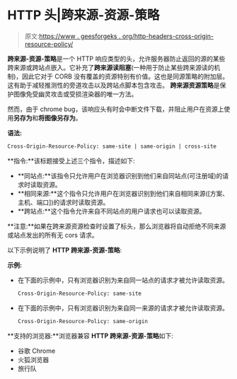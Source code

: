 # HTTP 头|跨来源-资源-策略

> 原文:[https://www . geesforgeks . org/http-headers-cross-origin-resource-policy/](https://www.geeksforgeeks.org/http-headers-cross-origin-resource-policy/)

**跨来源-资源-策略**是一个 HTTP 响应类型的头，允许服务器防止返回的源的某些跨来源或跨站点嵌入。它补充了**跨来源读阻塞**(一种用于防止某些跨来源读的机制)，因此它对于 CORB 没有覆盖的资源特别有价值。这也是同源策略的附加层。这有助于减轻推测性的旁道攻击以及跨站点脚本包含攻击。
**跨来源资源策略**是保护图像免受幽灵攻击或受损渲染器的唯一方法。

然而，由于 chrome bug，该响应头有时会中断文件下载，并阻止用户在资源上使用**另存为**和**将图像另存为**。

**语法:**

```html
Cross-Origin-Resource-Policy: same-site | same-origin | cross-site
```

**指令:**该标题接受上述三个指令，描述如下:

*   **同站点:**该指令只允许用户在浏览器识别到他们来自同站点(可注册域)的请求时读取资源。
*   **相同来源:**这个指令只允许用户在浏览器识别到他们来自相同来源([方案、主机、端口])的请求时读取资源。
*   **跨站点:**这个指令允许来自不同站点的用户请求也可以读取资源。

**注意:**如果在跨来源资源检查时设置了标头，那么浏览器将自动拒绝不同来源或站点发出的所有无 cors 请求。

以下示例说明了 **HTTP 跨来源-资源-策略**:

**示例:**

*   在下面的示例中，只有浏览器识别为来自同一站点的请求才被允许读取资源。

    ```html
    Cross-Origin-Resource-Policy: same-site
    ```

*   在下面的示例中，只有浏览器识别为来自同一来源的请求才被允许读取资源。

    ```html
    Cross-Origin-Resource-Policy: same-origin
    ```

**支持的浏览器:**浏览器兼容 **HTTP 跨来源-资源-策略**如下:

*   谷歌 Chrome
*   火狐浏览器
*   旅行队